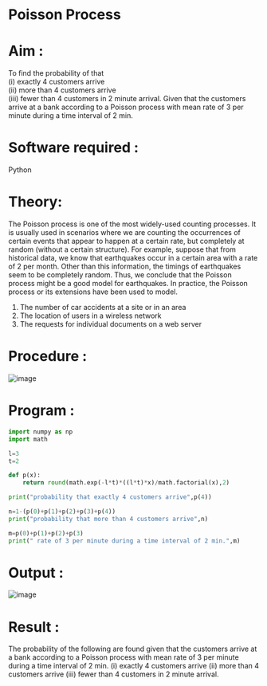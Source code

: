 # Poisson Process

# Aim : 
To find the probability of that  
(i) exactly 4 customers arrive   
(ii) more than 4 customers arrive    
(iii) fewer than 4 customers in 2 minute  arrival. Given that the customers arrive at a bank according to a Poisson process with mean rate of 3 per minute  during a time interval of 2 min. 


# Software required :  

Python

# Theory:

The Poisson process is one of the most widely-used counting processes. It is usually used in scenarios where we are counting the occurrences of certain events that appear to happen at a certain rate, but completely at random (without a certain structure). For example, suppose that from historical data, we know that earthquakes occur in a certain area with a rate of 2 per month. Other than this information, the timings of earthquakes seem to be completely random. Thus, we conclude that the Poisson process might be a good model for earthquakes. In practice, the Poisson process or its extensions have been used to model.

1. The number of car accidents at a site or in an area
2. The location of users in a wireless network
3. The requests for individual documents on a web server

 
# Procedure :

![image](https://user-images.githubusercontent.com/104613195/172528169-f26bdf76-f357-4c48-b806-a0a80da21cac.png)

# Program :
```python
import numpy as np
import math

l=3
t=2

def p(x):
    return round(math.exp(-l*t)*((l*t)*x)/math.factorial(x),2)

print("probability that exactly 4 customers arrive",p(4))

n=1-(p(0)+p(1)+p(2)+p(3)+p(4))
print("probability that more than 4 customers arrive",n)

m=p(0)+p(1)+p(2)+p(3)
print(" rate of 3 per minute during a time interval of 2 min.",m)
```
# Output : 
![image](https://user-images.githubusercontent.com/75235747/172538360-9873e46f-1198-4dd0-9370-8ddfc1ee4bb5.png)
# Result :
The probability of the following are found given that the customers arrive at a bank according to a Poisson process with mean rate of 3 per minute during a time interval of 2 min. (i) exactly 4 customers arrive (ii) more than 4 customers arrive (iii) fewer than 4 customers in 2 minute arrival.
